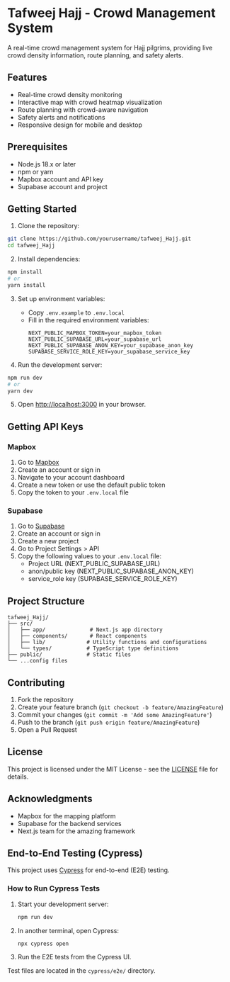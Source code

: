 # Tafweej Hajj - Crowd Management System

A real-time crowd management system for Hajj pilgrims, providing live crowd density information, route planning, and safety alerts.

## Features

- Real-time crowd density monitoring
- Interactive map with crowd heatmap visualization
- Route planning with crowd-aware navigation
- Safety alerts and notifications
- Responsive design for mobile and desktop

## Prerequisites

- Node.js 18.x or later
- npm or yarn
- Mapbox account and API key
- Supabase account and project

## Getting Started

1. Clone the repository:
```bash
git clone https://github.com/yourusername/tafweej_Hajj.git
cd tafweej_Hajj
```

2. Install dependencies:
```bash
npm install
# or
yarn install
```

3. Set up environment variables:
   - Copy `.env.example` to `.env.local`
   - Fill in the required environment variables:
     ```
     NEXT_PUBLIC_MAPBOX_TOKEN=your_mapbox_token
     NEXT_PUBLIC_SUPABASE_URL=your_supabase_url
     NEXT_PUBLIC_SUPABASE_ANON_KEY=your_supabase_anon_key
     SUPABASE_SERVICE_ROLE_KEY=your_supabase_service_key
     ```

4. Run the development server:
```bash
npm run dev
# or
yarn dev
```

5. Open [http://localhost:3000](http://localhost:3000) in your browser.

## Getting API Keys

### Mapbox
1. Go to [Mapbox](https://www.mapbox.com/)
2. Create an account or sign in
3. Navigate to your account dashboard
4. Create a new token or use the default public token
5. Copy the token to your `.env.local` file

### Supabase
1. Go to [Supabase](https://supabase.com/)
2. Create an account or sign in
3. Create a new project
4. Go to Project Settings > API
5. Copy the following values to your `.env.local` file:
   - Project URL (NEXT_PUBLIC_SUPABASE_URL)
   - anon/public key (NEXT_PUBLIC_SUPABASE_ANON_KEY)
   - service_role key (SUPABASE_SERVICE_ROLE_KEY)

## Project Structure

```
tafweej_Hajj/
├── src/
│   ├── app/              # Next.js app directory
│   ├── components/       # React components
│   ├── lib/             # Utility functions and configurations
│   └── types/           # TypeScript type definitions
├── public/              # Static files
└── ...config files
```

## Contributing

1. Fork the repository
2. Create your feature branch (`git checkout -b feature/AmazingFeature`)
3. Commit your changes (`git commit -m 'Add some AmazingFeature'`)
4. Push to the branch (`git push origin feature/AmazingFeature`)
5. Open a Pull Request

## License

This project is licensed under the MIT License - see the [LICENSE](LICENSE) file for details.

## Acknowledgments

- Mapbox for the mapping platform
- Supabase for the backend services
- Next.js team for the amazing framework

## End-to-End Testing (Cypress)

This project uses [Cypress](https://www.cypress.io/) for end-to-end (E2E) testing.

### How to Run Cypress Tests

1. Start your development server:
   ```sh
   npm run dev
   ```
2. In another terminal, open Cypress:
   ```sh
   npx cypress open
   ```
3. Run the E2E tests from the Cypress UI.

Test files are located in the `cypress/e2e/` directory.